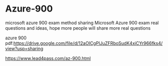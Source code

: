 # Azure-900
microsoft azure 900 exam method sharing
Microsoft Azure 900 exam real questions and ideas, hope more people will share more real questions

azure 900 pdf:https://drive.google.com/file/d/12aOICgPlJuZFRboSudK4xiCYr966fks4/view?usp=sharing

https://www.lead4pass.com/az-900.html
